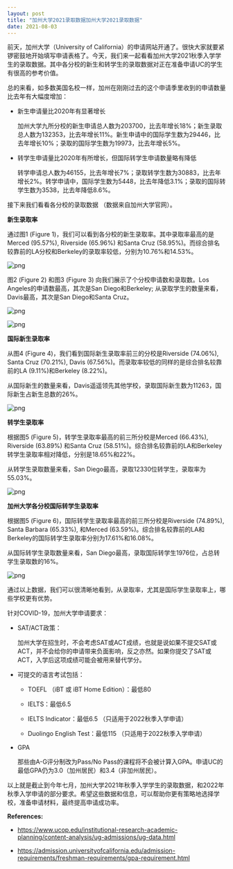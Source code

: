 ```yaml
---
layout: post
title: "加州大学2021录取数据加州大学2021录取数据"
date: 2021-08-03
---
```


前天，加州大学（University of California）的申请网站开通了。很快大家就要紧锣密鼓地开始填写申请表格了。今天，我们来一起看看加州大学2021秋季入学学生的录取数据。其中各分校的新生和转学生的录取数据对正在准备申请UC的学生有很高的参考价值。

总的来看，如多数美国名校一样，加州在刚刚过去的这个申请季里收到的申请数量比去年有大幅度增加：

+ 新生申请量比2020年有显著增长

    加州大学九所分校的新生申请总人数为203700，比去年增长18%；新生录取总人数为132353，比去年增长11%。新生申请中的国际学生数为29446，比去年增长10%；录取的国际学生数为19973，比去年增长5%。

+ 转学生申请量比2020年有所增长，但国际转学生申请数量略有降低

    转学申请总人数为46155，比去年增长7%；录取转学生数为30883，比去年增长2%。转学申请中，国际学生数为5448，比去年降低3.1%；录取的国际转学生数为3538，比去年降低8.6%。

接下来我们看看各分校的录取数据 （数据来自加州大学官网）。

**新生录取率**

通过图1 (Figure 1)，我们可以看到各分校的新生录取率。其中录取率最高的是Merced (95.57%), Riverside (65.96%) 和Santa Cruz (58.95%)。而综合排名较靠前的LA分校和Berkeley的录取率较低，分别为10.76%和14.53%。


    
![png](/assets/images/2021-08-03-uc-admission-analytics_files/2021-08-03-uc-admission-analytics_3_0.png)
    


图2 (Figure 2) 和图3 (Figure 3) 向我们展示了个分校申请数和录取数。Los Angeles的申请数最高，其次是San Diego和Berkeley; 从录取学生的数量来看，Davis最高，其次是San Diego和Santa Cruz。


    
![png](/assets/images/2021-08-03-uc-admission-analytics_files/2021-08-03-uc-admission-analytics_5_0.png)
    



    
![png](/assets/images/2021-08-03-uc-admission-analytics_files/2021-08-03-uc-admission-analytics_6_0.png)
    


**国际新生录取率**

从图4 (Figure 4)，我们看到国际新生录取率前三的分校是Riverside (74.06%), Santa Cruz (70.21%), Davis (67.56%)。而录取率较低的同样的是综合排名较靠前的LA (9.11%)和Berkeley (8.22%)。

从国际新生的数量来看，Davis遥遥领先其他学校，录取国际新生数为11263，国际新生占新生总数的26%。


    
![png](/assets/images/2021-08-03-uc-admission-analytics_files/2021-08-03-uc-admission-analytics_8_0.png)
    


**转学生录取率**

根据图5 (Figure 5)，转学生录取率最高的前三所分校是Merced (66.43%), Riverside (63.89%) 和Santa Cruz (58.51%)。综合排名较靠前的LA和Berkeley转学生录取率相对降低，分别是18.65%和22%。

从转学生录取数量来看，San Diego最高，录取12330位转学生，录取率为55.03%。


    
![png](/assets/images/2021-08-03-uc-admission-analytics_files/2021-08-03-uc-admission-analytics_10_0.png)
    


**加州大学各分校国际转学生录取率**

根据图5 (Figure 6)，国际转学生录取率最高的前三所分校是Riverside (74.89%), Santa Barbara (65.33%), 和Merced (63.59%)。综合排名较靠前的LA和Berkeley的国际转学生录取率分别为17.61%和16.08%。

从国际转学生录取数量来看，San Diego最高，录取国际转学生1976位，占总转学生录取数的16%。


    
![png](/assets/images/2021-08-03-uc-admission-analytics_files/2021-08-03-uc-admission-analytics_12_0.png)
    



通过以上数据，我们可以很清晰地看到，从录取率，尤其是国际学生录取率上，哪些学校更有优势。


针对COVID-19，加州大学申请要求：

+ SAT/ACT政策：

    加州大学在招生时，不会考虑SAT或ACT成绩，也就是说如果不提交SAT或ACT，并不会给你的申请带来负面影响，反之亦然。如果你提交了SAT或ACT，入学后这项成绩可能会被用来替代学分。

+ 可提交的语言考试包括：

    + TOEFL （iBT 或 iBT Home Edition）：最低80

    + IELTS：最低6.5

    + IELTS Indicator：最低6.5 （只适用于2022秋季入学申请）

    + Duolingo English Test：最低115 （只适用于2022秋季入学申请）

+ GPA

    那些由A-G评分制改为Pass/No Pass的课程将不会被计算入GPA。申请UC的最低GPA仍为3.0（加州居民）和3.4（非加州居民）。


以上就是截止到今年七月，加州大学2021年秋季入学学生的录取数据，和2022年秋季入学申请的部分要求。希望这些数据和信息，可以帮助你更有策略地选择学校，准备申请材料，最终提高申请成功率。


**References:**

+ https://www.ucop.edu/institutional-research-academic-planning/content-analysis/ug-admissions/ug-data.html

+ https://admission.universityofcalifornia.edu/admission-requirements/freshman-requirements/gpa-requirement.html



